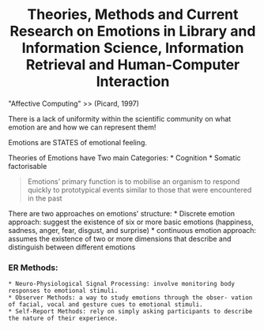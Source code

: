 <h1 align="center"> Theories, Methods and Current Research on Emotions in Library and Information Science, Information Retrieval and Human-Computer Interaction </h1>


"Affective Computing" >> (Picard, 1997)

There is a lack of uniformity within the scientific community on what emotion are and how we can represent them!

Emotions are STATES of emotional feeling.

Theories of Emotions have Two main Categories:
    * Cognition
    * Somatic factorisable


> Emotions’ primary function is to mobilise an organism to respond quickly to prototypical events similar to those that were encountered in the past


There are two approaches on emotions' structure:
    * Discrete emotion approach: suggest the existence of six or more basic emotions (happiness, sadness, anger, fear, disgust, and surprise)
    * continuous emotion approach:  assumes the existence of two or more dimensions that describe and distinguish between different emotions


### ER Methods:
    * Neuro-Physiological Signal Processing: involve monitoring body responses to emotional stimuli.
    * Observer Methods: a way to study emotions through the obser- vation of facial, vocal and gesture cues to emotional stimuli.
    * Self-Report Methods: rely on simply asking participants to describe the nature of their experience.